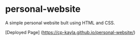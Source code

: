# personal-website

A simple personal website bult using HTML and CSS.

[Deployed Page] (https://cp-kayla.github.io/personal-website/)
